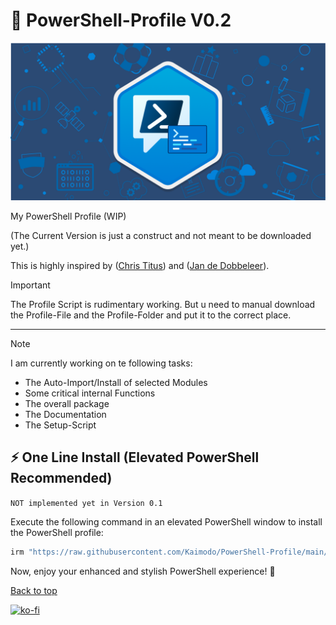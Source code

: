 # 🎨 PowerShell-Profile V0.2

<a name="top"></a>

![](./ico/powershell.png)

My PowerShell Profile (WIP)

(The Current Version is just a construct and not meant to be downloaded yet.)

This is highly inspired by ([Chris Titus](https://github.com/ChrisTitusTech)) and ([Jan de Dobbeleer](https://github.com/JanDeDobbeleer)).

> [!IMPORTANT]
> The Profile Script is rudimentary working. But u need to manual download the Profile-File and the Profile-Folder and put it to the correct place.

---

> [!NOTE]
> I am currently working on te following tasks:
>
> - The Auto-Import/Install of selected Modules
> - Some critical internal Functions
> - The overall package
> - The Documentation
> - The Setup-Script

## ⚡ One Line Install (Elevated PowerShell Recommended)

`NOT implemented yet in Version 0.1`

Execute the following command in an elevated PowerShell window to install the PowerShell profile:

```bash
irm "https://raw.githubusercontent.com/Kaimodo/PowerShell-Profile/main/setup.ps1" | iex
```

Now, enjoy your enhanced and stylish PowerShell experience! 🚀

[Back to top](#top)

[![ko-fi](https://ko-fi.com/img/githubbutton_sm.svg)](https://ko-fi.com/D1D1TA89P)
